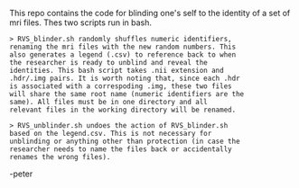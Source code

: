 This repo contains the code for blinding one's self to the identity of a set of mri files. Thes two scripts run in bash.

	> RVS_blinder.sh randomly shuffles numeric identifiers,
	renaming the mri files with the new random numbers. This
	also generates a legend (.csv) to reference back to when
	the researcher is ready to unblind and reveal the
	identities. This bash script takes .nii extension and
	.hdr/.img pairs. It is worth noting that, since each .hdr
	is associated with a correspoding .img, these two files
	will share the same root name (numeric identifiers are the
	same). All files must be in one directory and all
	relevant files in the working directory will be renamed.

	> RVS_unblinder.sh undoes the action of RVS_blinder.sh
	based on the legend.csv. This is not necessary for
	unblinding or anything other than protection (in case the
	researcher needs to name the files back or accidentally
	renames the wrong files).

-peter